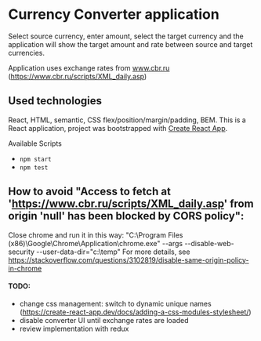 # Currency Converter application
Select source currency, enter amount, select the target currency and the application will show the target amount and rate between source and target currencies.

Application uses exchange rates from www.cbr.ru (https://www.cbr.ru/scripts/XML_daily.asp)

## Used technologies
React, HTML, semantic, CSS flex/position/margin/padding, BEM.
This is a React application, project was bootstrapped with [Create React App](https://github.com/facebook/create-react-app).

Available Scripts
- `npm start`
- `npm test`

## How to avoid "Access to fetch at 'https://www.cbr.ru/scripts/XML_daily.asp' from origin 'null' has been blocked by CORS policy":

Close chrome and run it in this way: "C:\Program Files (x86)\Google\Chrome\Application\chrome.exe" --args --disable-web-security --user-data-dir="c:\temp"
For more details, see https://stackoverflow.com/questions/3102819/disable-same-origin-policy-in-chrome

#### TODO:
- change css management: switch to dynamic unique names (https://create-react-app.dev/docs/adding-a-css-modules-stylesheet/)
- disable converter UI until exchange rates are loaded
- review implementation with redux

